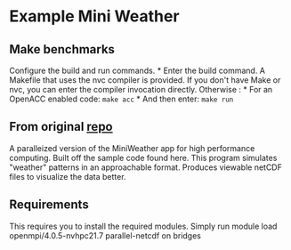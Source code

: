 Example Mini Weather
=================================================

## Make benchmarks

Configure the build and run commands.
    * Enter the build command. A Makefile that uses the nvc compiler is provided. If you don't have Make or nvc, you can enter the compiler invocation directly. Otherwise :
        * For an OpenACC enabled code: `make acc`
    * And then enter: `make run`

## From original [repo](https://github.com/jrreap/miniweather)

A paralleized version of the MiniWeather app for high performance computing. Built off the sample code found here. This program simulates "weather" patterns in an approachable format. Produces viewable netCDF files to visualize the data better.

## Requirements
This requires you to install the required modules. Simply run module load openmpi/4.0.5-nvhpc21.7 parallel-netcdf on bridges